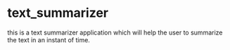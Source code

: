 # text_summarizer
this is a text summarizer application which will help the user to summarize the text in an instant of time.
